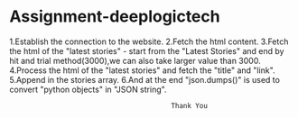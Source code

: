 # Assignment-deeplogictech

1.Establish the connection to the website.
2.Fetch the html content.
3.Fetch the html of the "latest stories" - start from the "Latest Stories" and end by hit and trial method(3000),we can also take larger value than 3000.
4.Process the html of the "latest stories" and fetch the "title" and "link".
5.Append in the stories array.
6.And at the end "json.dumps()" is used to convert "python objects" in "JSON string".

                                            Thank You
